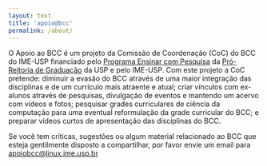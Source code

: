 ```yaml
---
layout: text
title: 'apoio@bcc'
permalink: /about/
---
```


<p>O Apoio ao BCC é um projeto da Comissão de Coordenação (CoC) do BCC do IME-USP financiado pelo <a href="http://www.prg.usp.br/site/index.php?option=com_content&amp;view=article&amp;id=59&amp;Itemid=37">Programa Ensinar com Pesquisa</a> da <a href="http://www.prg.usp.br/site/">Pró-Reitoria de Graduação</a> da USP e pelo IME-USP. Com este projeto a CoC pretende: diminuir a evasão do BCC através de uma maior integração das disciplinas e de um currículo mais atraente e atual; criar vínculos com ex-alunos através de pesquisas, divulgação de eventos e mantendo um acervo com vídeos e fotos; pesquisar grades curriculares de ciência da computação para uma eventual reformulação da grade curricular do BCC; e preparar vídeos curtos de apresentação das disciplinas do BCC.</p>
<p>
Se você tem críticas, sugestões ou algum material relacionado ao BCC que esteja gentilmente disposto a compartilhar, por favor envie um email para
<a href="mailto:apoiobcc@linux.ime.usp.br">apoiobcc@linux.ime.usp.br</a>
</p>
